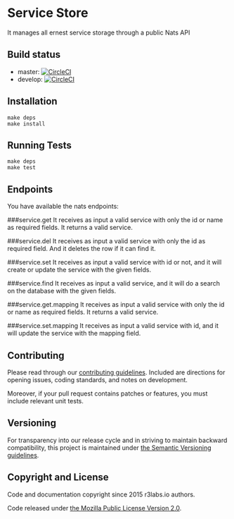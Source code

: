 # Service Store

It manages all ernest service storage through a public Nats API

## Build status

* master: [![CircleCI](https://circleci.com/gh/ernestio/service-store/tree/master.svg?style=svg)](https://circleci.com/gh/ernestio/service-store/tree/master)
* develop: [![CircleCI](https://circleci.com/gh/ernestio/service-store/tree/develop.svg?style=svg)](https://circleci.com/gh/ernestio/service-store/tree/develop)

## Installation

```
make deps
make install
```

## Running Tests

```
make deps
make test
```

## Endpoints

You have available the nats endpoints:

###service.get
It receives as input a valid service with only the id or name as required fields. It returns a valid service.

###service.del
It receives as input a valid service with only the id as required field. And it deletes the row if it can find it.

###service.set
It receives as input a valid service with id or not, and it will create or update the service with the given fields.

###service.find
It receives as input a valid service, and it will do a search on the database with the given fields.

###service.get.mapping
It receives as input a valid service with only the id or name as required fields. It returns a valid service.

###service.set.mapping
It receives as input a valid service with id, and it will update the service with the mapping field.

## Contributing

Please read through our
[contributing guidelines](CONTRIBUTING.md).
Included are directions for opening issues, coding standards, and notes on
development.

Moreover, if your pull request contains patches or features, you must include
relevant unit tests.

## Versioning

For transparency into our release cycle and in striving to maintain backward
compatibility, this project is maintained under [the Semantic Versioning guidelines](http://semver.org/). 

## Copyright and License

Code and documentation copyright since 2015 r3labs.io authors.

Code released under
[the Mozilla Public License Version 2.0](LICENSE).

